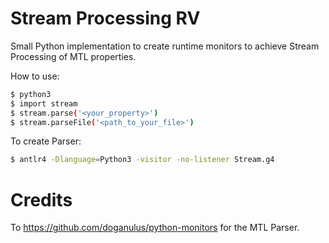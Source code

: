 # Stream Processing RV

Small Python implementation to create runtime monitors to achieve Stream Processing of MTL properties.

How to use:

```bash
$ python3
$ import stream
$ stream.parse('<your_property>')
$ stream.parseFile('<path_to_your_file>')
```

To create Parser:

```bash
$ antlr4 -Dlanguage=Python3 -visitor -no-listener Stream.g4
```

# Credits

To https://github.com/doganulus/python-monitors for the MTL Parser.
